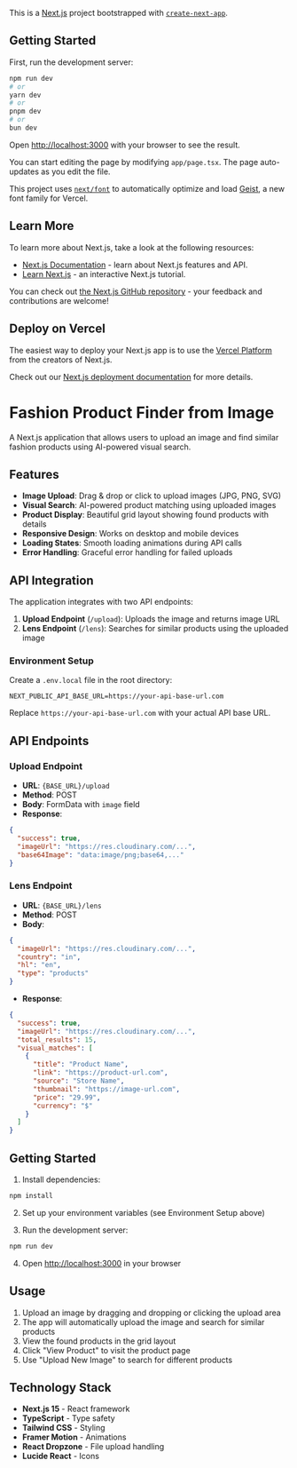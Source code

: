 This is a [Next.js](https://nextjs.org) project bootstrapped with [`create-next-app`](https://nextjs.org/docs/app/api-reference/cli/create-next-app).

## Getting Started

First, run the development server:

```bash
npm run dev
# or
yarn dev
# or
pnpm dev
# or
bun dev
```

Open [http://localhost:3000](http://localhost:3000) with your browser to see the result.

You can start editing the page by modifying `app/page.tsx`. The page auto-updates as you edit the file.

This project uses [`next/font`](https://nextjs.org/docs/app/building-your-application/optimizing/fonts) to automatically optimize and load [Geist](https://vercel.com/font), a new font family for Vercel.

## Learn More

To learn more about Next.js, take a look at the following resources:

- [Next.js Documentation](https://nextjs.org/docs) - learn about Next.js features and API.
- [Learn Next.js](https://nextjs.org/learn) - an interactive Next.js tutorial.

You can check out [the Next.js GitHub repository](https://github.com/vercel/next.js) - your feedback and contributions are welcome!

## Deploy on Vercel

The easiest way to deploy your Next.js app is to use the [Vercel Platform](https://vercel.com/new?utm_medium=default-template&filter=next.js&utm_source=create-next-app&utm_campaign=create-next-app-readme) from the creators of Next.js.

Check out our [Next.js deployment documentation](https://nextjs.org/docs/app/building-your-application/deploying) for more details.

# Fashion Product Finder from Image

A Next.js application that allows users to upload an image and find similar fashion products using AI-powered visual search.

## Features

- **Image Upload**: Drag & drop or click to upload images (JPG, PNG, SVG)
- **Visual Search**: AI-powered product matching using uploaded images
- **Product Display**: Beautiful grid layout showing found products with details
- **Responsive Design**: Works on desktop and mobile devices
- **Loading States**: Smooth loading animations during API calls
- **Error Handling**: Graceful error handling for failed uploads

## API Integration

The application integrates with two API endpoints:

1. **Upload Endpoint** (`/upload`): Uploads the image and returns image URL
2. **Lens Endpoint** (`/lens`): Searches for similar products using the uploaded image

### Environment Setup

Create a `.env.local` file in the root directory:

```env
NEXT_PUBLIC_API_BASE_URL=https://your-api-base-url.com
```

Replace `https://your-api-base-url.com` with your actual API base URL.

## API Endpoints

### Upload Endpoint

- **URL**: `{BASE_URL}/upload`
- **Method**: POST
- **Body**: FormData with `image` field
- **Response**:

```json
{
  "success": true,
  "imageUrl": "https://res.cloudinary.com/...",
  "base64Image": "data:image/png;base64,..."
}
```

### Lens Endpoint

- **URL**: `{BASE_URL}/lens`
- **Method**: POST
- **Body**:

```json
{
  "imageUrl": "https://res.cloudinary.com/...",
  "country": "in",
  "hl": "en",
  "type": "products"
}
```

- **Response**:

```json
{
  "success": true,
  "imageUrl": "https://res.cloudinary.com/...",
  "total_results": 15,
  "visual_matches": [
    {
      "title": "Product Name",
      "link": "https://product-url.com",
      "source": "Store Name",
      "thumbnail": "https://image-url.com",
      "price": "29.99",
      "currency": "$"
    }
  ]
}
```

## Getting Started

1. Install dependencies:

```bash
npm install
```

2. Set up your environment variables (see Environment Setup above)

3. Run the development server:

```bash
npm run dev
```

4. Open [http://localhost:3000](http://localhost:3000) in your browser

## Usage

1. Upload an image by dragging and dropping or clicking the upload area
2. The app will automatically upload the image and search for similar products
3. View the found products in the grid layout
4. Click "View Product" to visit the product page
5. Use "Upload New Image" to search for different products

## Technology Stack

- **Next.js 15** - React framework
- **TypeScript** - Type safety
- **Tailwind CSS** - Styling
- **Framer Motion** - Animations
- **React Dropzone** - File upload handling
- **Lucide React** - Icons
